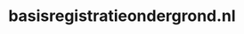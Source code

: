 ---
layout: post
title: "basisregistratieondergrond.nl"
internal_url: "/dutchgov/basisregistratieondergrond.nl.html"
subdomains_count: 2
all_subdomains_count: 21
urls_count: 2
ssl_rank: 0
http_rank: 80
url_link: /data/basisregistratieondergrond.nl/urls.txt
all_subdomains_link: /data/basisregistratieondergrond.nl/all_subdomains.txt
subdomains_link: /data/basisregistratieondergrond.nl/subdomains.txt
categories: dutchgov
---